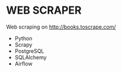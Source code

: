 # WEB SCRAPER

Web scraping on http://books.toscrape.com/ 

- Python
- Scrapy 
- PostgreSQL 
- SQLAlchemy
- Airflow
